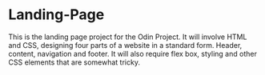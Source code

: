 # Landing-Page
This is the landing page project for the Odin Project. It will involve HTML and CSS, designing four parts of a website in a standard form. Header, content, navigation and footer. It will also require flex box, styling and other CSS elements that are somewhat tricky.
